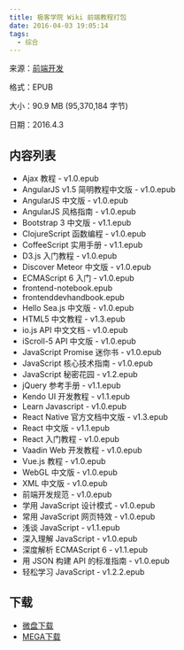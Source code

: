```yaml
---
title: 极客学院 Wiki 前端教程打包
date: 2016-04-03 19:05:14
tags:
  - 综合
---
```


来源：[前端开发](http://wiki.jikexueyuan.com/list/front-end/)

格式：EPUB

大小：90.9 MB (95,370,184 字节)

日期：2016.4.3

<!--more-->

## 内容列表 ##

+ Ajax 教程 - v1.0.epub
+ AngularJS v1.5 简明教程中文版 - v1.0.epub
+ AngularJS 中文版 - v1.0.epub
+ AngularJS 风格指南 - v1.0.epub
+ Bootstrap 3 中文版 - v1.1.epub
+ ClojureScript 函数编程 - v1.0.epub
+ CoffeeScript 实用手册 - v1.1.epub
+ D3.js 入门教程 - v1.0.epub
+ Discover Meteor 中文版 - v1.0.epub
+ ECMAScript 6 入门 - v1.0.epub
+ frontend-notebook.epub
+ frontenddevhandbook.epub
+ Hello Sea.js 中文版 - v1.0.epub
+ HTML5 中文教程 - v1.3.epub
+ io.js API 中文文档 - v1.0.epub
+ iScroll-5 API 中文版 - v1.0.epub
+ JavaScript Promise 迷你书 - v1.0.epub
+ JavaScript 核心技术指南 - v1.0.epub
+ JavaScript 秘密花园 - v1.2.epub
+ jQuery 参考手册 - v1.1.epub
+ Kendo UI 开发教程 - v1.1.epub
+ Learn Javascript - v1.0.epub
+ React Native 官方文档中文版 - v1.3.epub
+ React 中文版 - v1.1.epub
+ React 入门教程 - v1.0.epub
+ Vaadin Web 开发教程 - v1.0.epub
+ Vue.js 教程 - v1.0.epub
+ WebGL 中文版 - v1.0.epub
+ XML 中文版 - v1.0.epub
+ 前端开发规范 - v1.0.epub
+ 学用 JavaScript 设计模式 - v1.0.epub
+ 常用 JavaScript 网页特效 - v1.0.epub
+ 浅谈 JavaScript - v1.1.epub
+ 深入理解 JavaScript - v1.0.epub
+ 深度解析 ECMAScript 6 - v1.1.epub
+ 用 JSON 构建 API 的标准指南 - v1.0.epub
+ 轻松学习 JavaScript - v1.2.2.epub

## 下载 ##

+ [微盘下载](http://vdisk.weibo.com/s/aADaW4YRjzl26)
+ [MEGA下载](https://mega.nz/#!6dsGzLIJ!QaNJsq7MqeNwuxVSEbrm6hckmXLvHCbNljZiXY5kNGk)
